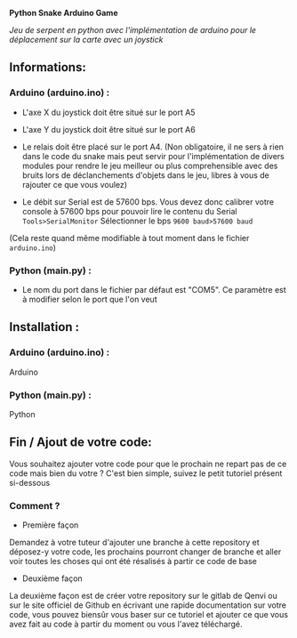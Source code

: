 **Python Snake Arduino Game**

_Jeu de serpent en python avec l'implémentation de arduino pour le déplacement sur la carte avec un joystick_

## Informations:

### Arduino (arduino.ino) :

* L'axe X du joystick doit être situé sur le port A5
* L'axe Y du joystick doit être situé sur le port A6
* Le relais doit être placé sur le port A4. (Non obligatoire, il ne sers à rien dans le code du snake mais peut servir pour l'implémentation de divers modules pour rendre le jeu meilleur ou plus comprehensible avec des bruits lors de déclanchements d'objets dans le jeu, libres à vous de rajouter ce que vous voulez)

* Le débit sur Serial est de 57600 bps. Vous devez donc calibrer votre console à 57600 bps pour pouvoir lire le contenu du Serial `Tools>SerialMonitor` Sélectionner le bps `9600 baud>57600 baud`

(Cela reste quand même modifiable à tout moment dans le fichier `arduino.ino`)

### Python (main.py) :

* Le nom du port dans le fichier par défaut est "COM5". Ce paramètre est à modifier selon le port que l'on veut

## Installation :

### Arduino (arduino.ino) :

Arduino

### Python (main.py) :

Python

## Fin / Ajout de votre code:

Vous souhaitez ajouter votre code pour que le prochain ne repart pas de ce code mais bien du votre ?
C'est bien simple, suivez le petit tutoriel présent si-dessous

### Comment ?

* Première façon

Demandez à votre tuteur d'ajouter une branche à cette repository et déposez-y votre code, les prochains pourront changer de branche et aller voir toutes les choses qui ont été résalisés à partir ce code de base

*  Deuxième façon

La deuxième façon est de créer votre repository sur le gitlab de Qenvi ou sur le site officiel de Github en écrivant une rapide documentation sur votre code, vous pouvez biensûr vous baser sur ce tutoriel et ajouter ce que vous avez fait au code à partir du moment ou vous l'avez téléchargé.
